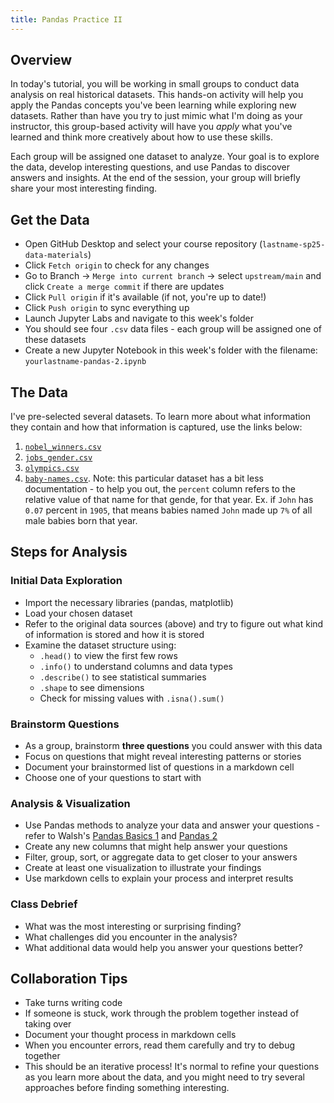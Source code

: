 ```yaml
---
title: Pandas Practice II
---
```


## Overview

In today's tutorial, you will be working in small groups to conduct data analysis on real historical datasets. This hands-on activity will help you apply the Pandas concepts you've been learning while exploring new datasets. Rather than have you try to just mimic what I'm doing as your instructor, this group-based activity will have you _apply_ what you've learned and think more creatively about how to use these skills.

Each group will be assigned one dataset to analyze. Your goal is to explore the data, develop interesting questions, and use Pandas to discover answers and insights. At the end of the session, your group will briefly share your most interesting finding.

## Get the Data

- Open GitHub Desktop and select your course repository (`lastname-sp25-data-materials`)
- Click `Fetch origin` to check for any changes
- Go to Branch → `Merge into current branch` → select `upstream/main` and click `Create a merge commit` if there are updates
- Click `Pull origin` if it's available (if not, you're up to date!)
- Click `Push origin` to sync everything up
- Launch Jupyter Labs and navigate to this week's folder
- You should see four `.csv` data files - each group will be assigned one of these datasets
- Create a new Jupyter Notebook in this week's folder with the filename: `yourlastname-pandas-2.ipynb`

## The Data

I've pre-selected several datasets. To learn more about what information they contain and how that information is captured, use the links below:

1. [`nobel_winners.csv`](https://github.com/rfordatascience/tidytuesday/tree/06bca976827f922af8c1f62db67e6c1a7f0dcd4b/data/2019/2019-05-14#nobel_winnerscsv)
2. [`jobs_gender.csv`](https://github.com/rfordatascience/tidytuesday/tree/06bca976827f922af8c1f62db67e6c1a7f0dcd4b/data/2019/2019-03-05#data-dictionary-1)
3. [`olympics.csv`](https://github.com/rfordatascience/tidytuesday/tree/06bca976827f922af8c1f62db67e6c1a7f0dcd4b/data/2021/2021-07-27#olympicscsv)
4. [`baby-names.csv`](https://github.com/hadley/data-baby-names/tree/master). Note: this particular dataset has a bit less documentation - to help you out, the `percent` column refers to the relative value of that name for that gende, for that year. Ex. if `John` has `0.07` percent in `1905`, that means babies named `John` made up `7%` of all male babies born that year.

## Steps for Analysis

### Initial Data Exploration

- Import the necessary libraries (pandas, matplotlib)
- Load your chosen dataset
- Refer to the original data sources (above) and try to figure out what kind of information is stored and how it is stored
- Examine the dataset structure using:
  - `.head()` to view the first few rows
  - `.info()` to understand columns and data types
  - `.describe()` to see statistical summaries
  - `.shape` to see dimensions
  - Check for missing values with `.isna().sum()`

### Brainstorm Questions

- As a group, brainstorm **three questions** you could answer with this data
- Focus on questions that might reveal interesting patterns or stories
- Document your brainstormed list of questions in a markdown cell
- Choose one of your questions to start with

### Analysis & Visualization

- Use Pandas methods to analyze your data and answer your questions - refer to Walsh's [Pandas Basics 1](https://melaniewalsh.github.io/Intro-Cultural-Analytics/03-Data-Analysis/01-Pandas-Basics-Part1.html) and [Pandas 2](https://melaniewalsh.github.io/Intro-Cultural-Analytics/03-Data-Analysis/02-Pandas-Basics-Part2.html)
- Create any new columns that might help answer your questions
- Filter, group, sort, or aggregate data to get closer to your answers
- Create at least one visualization to illustrate your findings
- Use markdown cells to explain your process and interpret results

### Class Debrief

- What was the most interesting or surprising finding?
- What challenges did you encounter in the analysis?
- What additional data would help you answer your questions better?

## Collaboration Tips

- Take turns writing code
- If someone is stuck, work through the problem together instead of taking over
- Document your thought process in markdown cells
- When you encounter errors, read them carefully and try to debug together
- This should be an iterative process! It's normal to refine your questions as you learn more about the data, and you might need to try several approaches before finding something interesting.
